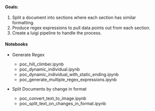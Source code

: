#### Goals:

1. Split a document into sections where each section has similar formatting.
2. Produce regex expressions to pull data points out from each section.
3. Create a luigi pipeline to handle the process.

#### Notebooks

- Generate Regex
  - poc_hill_climber.ipynb
  - poc_dynamic_individual.ipynb
  - poc_dynamic_individual_with_static_ending.ipynb
  - poc_generate_multiple_regex_expressions.ipynb

- Split Documents by change in format
  - poc_convert_text_to_image.ipynb
  - poc_split_text_on_changes_in_format.ipynb